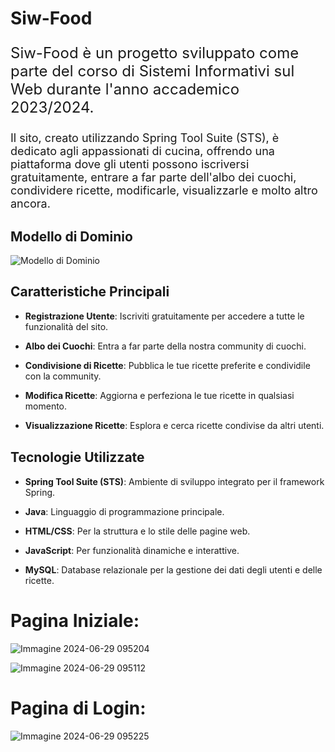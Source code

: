 # Siw-Food

<p style="font-size: 24px;">Siw-Food è un progetto sviluppato come parte del corso di Sistemi Informativi sul Web durante l'anno accademico 2023/2024.</p>

<p style="font-size: 18px;">Il sito, creato utilizzando Spring Tool Suite (STS), è dedicato agli appassionati di cucina, offrendo una piattaforma dove gli utenti possono iscriversi gratuitamente, entrare a far parte dell'albo dei cuochi, condividere ricette, modificarle, visualizzarle e molto altro ancora.</p>

## Modello di Dominio

![Modello di Dominio](https://github.com/Ziappo24/siw-food-repo/assets/128827644/a75f00ce-d06d-4402-97f9-61bbbaa8a62d)

## Caratteristiche Principali

<p style="font-size: 18px;">
  
- <strong>Registrazione Utente</strong>: Iscriviti gratuitamente per accedere a tutte le funzionalità del sito.
  
- <strong>Albo dei Cuochi</strong>: Entra a far parte della nostra community di cuochi.
  
- <strong>Condivisione di Ricette</strong>: Pubblica le tue ricette preferite e condividile con la community.
  
- <strong>Modifica Ricette</strong>: Aggiorna e perfeziona le tue ricette in qualsiasi momento.
  
- <strong>Visualizzazione Ricette</strong>: Esplora e cerca ricette condivise da altri utenti.
  
</p>

## Tecnologie Utilizzate

<p style="font-size: 18px;">
  
- <strong>Spring Tool Suite (STS)</strong>: Ambiente di sviluppo integrato per il framework Spring.
  
- <strong>Java</strong>: Linguaggio di programmazione principale.
  
- <strong>HTML/CSS</strong>: Per la struttura e lo stile delle pagine web.
  
- <strong>JavaScript</strong>: Per funzionalità dinamiche e interattive.
  
- <strong>MySQL</strong>: Database relazionale per la gestione dei dati degli utenti e delle ricette.
</p>

# Pagina Iniziale:

![Immagine 2024-06-29 095204](https://github.com/Ziappo24/siw-food-repo/assets/128827644/bf0714a1-9031-4a43-8198-31477ac600ae)

![Immagine 2024-06-29 095112](https://github.com/Ziappo24/siw-food-repo/assets/128827644/fee24f78-0dfd-4e5f-8834-0415645a16d8)

# Pagina di Login:
![Immagine 2024-06-29 095225](https://github.com/Ziappo24/siw-food-repo/assets/128827644/02616e91-1ec7-456e-ae6f-4ad0c96807f0)


